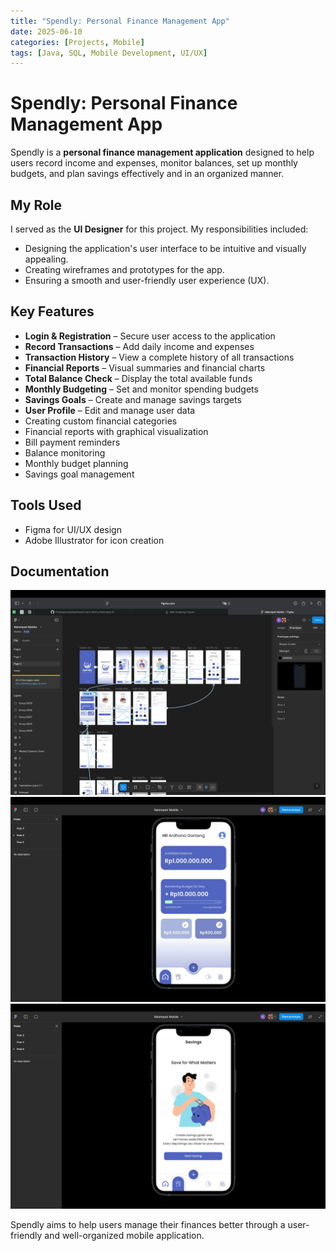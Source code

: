 ```yaml
---
title: "Spendly: Personal Finance Management App"
date: 2025-06-10
categories: [Projects, Mobile]
tags: [Java, SQL, Mobile Development, UI/UX]
---
```


# Spendly: Personal Finance Management App

Spendly is a **personal finance management application** designed to help users record income and expenses, monitor balances, set up monthly budgets, and plan savings effectively and in an organized manner.

## My Role

I served as the **UI Designer** for this project. My responsibilities included:
- Designing the application's user interface to be intuitive and visually appealing.
- Creating wireframes and prototypes for the app.
- Ensuring a smooth and user-friendly user experience (UX).

## Key Features

- **Login & Registration** – Secure user access to the application
- **Record Transactions** – Add daily income and expenses
- **Transaction History** – View a complete history of all transactions
- **Financial Reports** – Visual summaries and financial charts
- **Total Balance Check** – Display the total available funds
- **Monthly Budgeting** – Set and monitor spending budgets
- **Savings Goals** – Create and manage savings targets
- **User Profile** – Edit and manage user data
- Creating custom financial categories
- Financial reports with graphical visualization
- Bill payment reminders
- Balance monitoring
- Monthly budget planning
- Savings goal management

## Tools Used

- Figma for UI/UX design
- Adobe Illustrator for icon creation

## Documentation
![Spendly Screenshot](/assets/img/MobileProject1.jpeg)
![Spendly Screenshot](/assets/img/MobileProject2.jpeg)
![Spendly Screenshot](/assets/img/MobileProject3.jpeg)

Spendly aims to help users manage their finances better through a user-friendly and well-organized mobile application.

